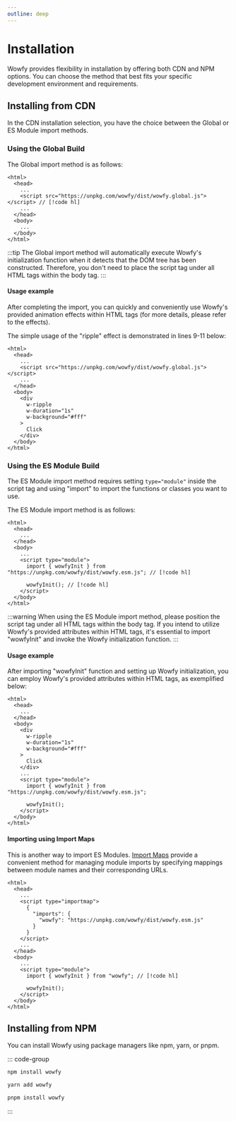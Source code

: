 ```yaml
---
outline: deep
---
```


# Installation

Wowfy provides flexibility in installation by offering both CDN and NPM options. You can choose the method that best fits your specific development environment and requirements.

## Installing from CDN

In the CDN installation selection, you have the choice between the Global or ES Module import methods.

### Using the Global Build

The Global import method is as follows:

```html:line-numbers
<html>
  <head>
    ...
    <script src="https://unpkg.com/wowfy/dist/wowfy.global.js"></script> // [!code hl]
    ...
  </head>
  <body>
    ...
  </body>
</html>
```

:::tip
The Global import method will automatically execute Wowfy's initialization function when it detects that the DOM tree has been constructed. Therefore, you don't need to place the script tag under all HTML tags within the body tag.
:::

#### Usage example

After completing the import, you can quickly and conveniently use Wowfy's provided animation effects within HTML tags (for more details, please refer to the effects).

The simple usage of the "ripple" effect is demonstrated in lines 9-11 below:

```html:line-numbers {9-11}
<html>
  <head>
    ...
    <script src="https://unpkg.com/wowfy/dist/wowfy.global.js"></script>
    ...
  </head>
  <body>
    <div 
      w-ripple
      w-duration="1s"
      w-background="#fff"
    >
      Click
    </div>
  </body>
</html>
```

### Using the ES Module Build

The ES Module import method requires setting `type="module"` inside the script tag and using "import" to import the functions or classes you want to use.

The ES Module import method is as follows:

```html:line-numbers
<html>
  <head>
    ...
  </head>
  <body>
    ...
    <script type="module">
      import { wowfyInit } from "https://unpkg.com/wowfy/dist/wowfy.esm.js"; // [!code hl]

      wowfyInit(); // [!code hl]
    </script>
  </body>
</html>
```

:::warning
When using the ES Module import method, please position the script tag under all HTML tags within the body tag. If you intend to utilize Wowfy's provided attributes within HTML tags, it's essential to import "wowfyInit" and invoke the Wowfy initialization function.
:::

#### Usage example

After importing "wowfyInit" function and setting up Wowfy initialization, you can employ Wowfy's provided attributes within HTML tags, as exemplified below:

```html:line-numbers {7-9}
<html>
  <head>
    ...
  </head>
  <body>
    <div 
      w-ripple
      w-duration="1s"
      w-background="#fff"
    >
      Click
    </div>
    ...
    <script type="module">
      import { wowfyInit } from "https://unpkg.com/wowfy/dist/wowfy.esm.js";

      wowfyInit();
    </script>
  </body>
</html>
```

#### Importing using Import Maps

This is another way to import ES Modules. [Import Maps](https://developer.mozilla.org/en-US/docs/Web/HTML/Element/script/type/importmap) provide a convenient method for managing module imports by specifying mappings between module names and their corresponding URLs.

```html:line-numbers {4-10}
<html>
  <head>
    ...
    <script type="importmap">
      {
        "imports": {
          "wowfy": "https://unpkg.com/wowfy/dist/wowfy.esm.js"
        }
      }
    </script>
    ...
  </head>
  <body>
    ...
    <script type="module">
      import { wowfyInit } from "wowfy"; // [!code hl]

      wowfyInit();
    </script>
  </body>
</html>
```


## Installing from NPM

You can install Wowfy using package managers like npm, yarn, or pnpm.

::: code-group
```bash [npm]
npm install wowfy
```

```bash [yarn]
yarn add wowfy
```

```bash [pnpm]
pnpm install wowfy
```
:::


